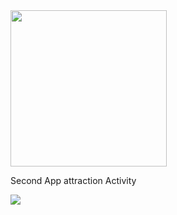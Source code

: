 <img src= "https://github.com/user-attachments/assets/0b12e208-866b-48cd-be5e-b1a2224eff09" width="250"/>

Second App attraction Activity


<img src="https://i.imgflip.com/9s9zsm.gif"/>
